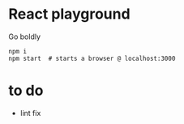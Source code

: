 # React playground

Go boldly

```
npm i
npm start  # starts a browser @ localhost:3000
```

# to do
- lint fix
